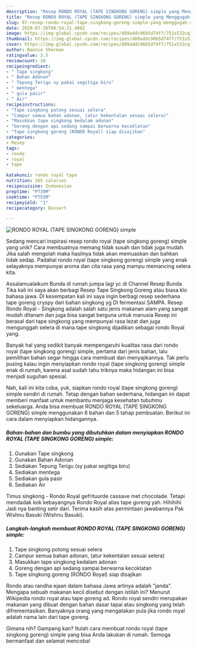```yaml
---
description: "Resep RONDO ROYAL (TAPE SINGKONG GORENG) simple yang Menggugah Selera"
title: "Resep RONDO ROYAL (TAPE SINGKONG GORENG) simple yang Menggugah Selera"
slug: 97-resep-rondo-royal-tape-singkong-goreng-simple-yang-menggugah-selera
date: 2020-07-26T08:54:21.408Z
image: https://img-global.cpcdn.com/recipes/d89addc96b5d74ff/751x532cq70/rondo-royal-tape-singkong-goreng-simple-foto-resep-utama.jpg
thumbnail: https://img-global.cpcdn.com/recipes/d89addc96b5d74ff/751x532cq70/rondo-royal-tape-singkong-goreng-simple-foto-resep-utama.jpg
cover: https://img-global.cpcdn.com/recipes/d89addc96b5d74ff/751x532cq70/rondo-royal-tape-singkong-goreng-simple-foto-resep-utama.jpg
author: Nannie Sherman
ratingvalue: 3.5
reviewcount: 10
recipeingredient:
- " Tape singkong"
- " Bahan Adonan"
- " Tepung Terigu sy pakai segitiga biru"
- " mentega"
- " gula pasir"
- " Air"
recipeinstructions:
- "Tape singkong potong sesuai selera"
- "Campur semua bahan adonan, (atur kekentalan sesuai selera)"
- "Masukkan tape singkong kedalam adonan"
- "Goreng dengan api sedang sampai berwarna kecoklatan"
- "Tape singkong goreng (RONDO Royal) siap disajikan"
categories:
- Resep
tags:
- rondo
- royal
- tape

katakunci: rondo royal tape 
nutrition: 265 calories
recipecuisine: Indonesian
preptime: "PT39M"
cooktime: "PT55M"
recipeyield: "1"
recipecategory: Dessert

---
```



![RONDO ROYAL (TAPE SINGKONG GORENG) simple](https://img-global.cpcdn.com/recipes/d89addc96b5d74ff/751x532cq70/rondo-royal-tape-singkong-goreng-simple-foto-resep-utama.jpg)

Sedang mencari inspirasi resep rondo royal (tape singkong goreng) simple yang unik? Cara membuatnya memang tidak susah dan tidak juga mudah. Jika salah mengolah maka hasilnya tidak akan memuaskan dan bahkan tidak sedap. Padahal rondo royal (tape singkong goreng) simple yang enak selayaknya mempunyai aroma dan cita rasa yang mampu memancing selera kita.

Assalamualaikum Bunda di rumah jumpa lagi yc di Channel Resep Bunda Tika kali ini saya akan berbagi Resep Tape Singkong Goreng atau biasa klo bahasa jawa. DI kesempatan kali ini saya ingin berbagi resep sederhana tape goreng cryspy dari bahan singkong yg DI fermentasi SAMPA. Resep Rondo Royal - Singkong adalah salah satu jenis makanan alam yang sangat mudah ditanam dan juga bisa sangat berguna untuk manusia Resep ini berasal dari tape singkong yang mempunyai rasa lezat dan juga mengunggah selera di mana tape singkong dijadikan sebagai rondo Royal yang.

Banyak hal yang sedikit banyak mempengaruhi kualitas rasa dari rondo royal (tape singkong goreng) simple, pertama dari jenis bahan, lalu pemilihan bahan segar hingga cara membuat dan menyajikannya. Tak perlu pusing kalau ingin menyiapkan rondo royal (tape singkong goreng) simple enak di rumah, karena asal sudah tahu triknya maka hidangan ini bisa menjadi suguhan spesial.


Nah, kali ini kita coba, yuk, siapkan rondo royal (tape singkong goreng) simple sendiri di rumah. Tetap dengan bahan sederhana, hidangan ini dapat memberi manfaat untuk membantu menjaga kesehatan tubuhmu sekeluarga. Anda bisa membuat RONDO ROYAL (TAPE SINGKONG GORENG) simple menggunakan 6 bahan dan 5 tahap pembuatan. Berikut ini cara dalam menyiapkan hidangannya.

<!--inarticleads1-->

##### Bahan-bahan dan bumbu yang dibutuhkan dalam menyiapkan RONDO ROYAL (TAPE SINGKONG GORENG) simple:

1. Gunakan  Tape singkong
1. Gunakan  Bahan Adonan
1. Sediakan  Tepung Terigu (sy pakai segitiga biru)
1. Sediakan  mentega
1. Sediakan  gula pasir
1. Sediakan  Air


Timus singkong - Rondo Royal gefrituurde cassave met chocolade. Tetapi mendadak kok kebayangnya Rondo Royal alias tape goreng yah. Hihihihi Jadi nya banting setir dari. Terima kasih atas permintaan jawabannya Pak Wishnu Basuki (Wishnu Basuki). 

<!--inarticleads2-->

##### Langkah-langkah membuat RONDO ROYAL (TAPE SINGKONG GORENG) simple:

1. Tape singkong potong sesuai selera
1. Campur semua bahan adonan, (atur kekentalan sesuai selera)
1. Masukkan tape singkong kedalam adonan
1. Goreng dengan api sedang sampai berwarna kecoklatan
1. Tape singkong goreng (RONDO Royal) siap disajikan


Rondo atau randha ejaan dalam bahasa Jawa artinya adalah &#34;janda&#34;. Mengapa sebuah makanan kecil disebut dengan istilah ini? Menurut Wikipedia rondo royal atau tape goreng ad. Rondo royal sendiri merupakan makanan yang dibuat dengan bahan dasar tapai atau singkong yang telah difrementasikan. Banyaknya orang yang mengatakan pula jika rondo royal adalah nama lain dari tape goreng. 

Gimana nih? Gampang kan? Itulah cara membuat rondo royal (tape singkong goreng) simple yang bisa Anda lakukan di rumah. Semoga bermanfaat dan selamat mencoba!
